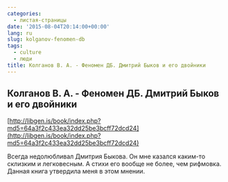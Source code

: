 ```yaml
---
categories:
  - листая-страницы
date: '2015-08-04T20:14:00+00:00'
lang: ru
slug: kolganov-fenomen-db
tags:
  - culture
  - люди
title: Колганов В. А. - Феномен ДБ. Дмитрий Быков и его двойники
---
```





## Колганов В. А. - Феномен ДБ. Дмитрий Быков и его двойники

[http://libgen.is/book/index.php?md5=64a3f2c433ea32dd25be3bcff72dcd24](http://libgen.is/book/index.php?md5=64a3f2c433ea32dd25be3bcff72dcd24)  

<!--more-->

Всегда недолюбливал Дмитрия Быкова. Он мне казался каким-то склизким и легковесным. А стихи его вообще не более, чем рифмовка. Данная книга утвердила меня в этом мнении.